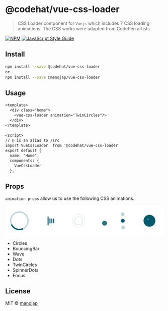 # @codehat/vue-css-loader

> CSS Loader component for `Vuejs` which includes 7 CSS loading animations. The CSS works were adapted from CodePen artists

[![NPM](https://img.shields.io/npm/v/@codehat/vue-css-loader.svg)](https://www.npmjs.com/package/@codehat/vue-css-loader) [![JavaScript Style Guide](https://img.shields.io/badge/code_style-standard-brightgreen.svg)](https://standardjs.com)

## Install

```bash
npm install --save @codehat/vue-css-loader
or
npm install --save @manojap/vue-css-loader
```

## Usage

```
<template>
  <div class="home">
    <vue-css-loader animation="TwinCircles"/>
  </div>
</template>

<script>
// @ is an alias to /src
import VueCssLoader  from '@codehat/vue-css-loader'
export default {
  name: "Home",
  components: {
    VueCssLoader
  },

```

## Props

`animation props` allow us to use the following CSS animations.

<img src='./loaderss.png'/>

- Circles
- BouncingBar
- Wave
- Dots
- TwinCircles
- SpinnerDots
- Focus

## License

MIT © [manojap](https://github.com/manojap)
